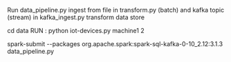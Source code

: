 
Run data_pipeline.py
ingest from file in transform.py (batch) and kafka topic (stream) in kafka_ingest.py
transform data
store

cd data
RUN : python iot-devices.py machine1 2

spark-submit --packages org.apache.spark:spark-sql-kafka-0-10_2.12:3.1.3 data_pipeline.py

